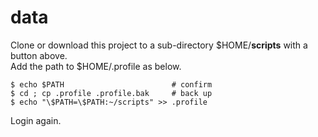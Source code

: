 # data
Clone or download this project to a sub-directory $HOME/**scripts** with a button above.  
Add the path to $HOME/.profile as below.  

    $ echo $PATH                        # confirm
    $ cd ; cp .profile .profile.bak     # back up
    $ echo "\$PATH=\$PATH:~/scripts" >> .profile

Login again.
